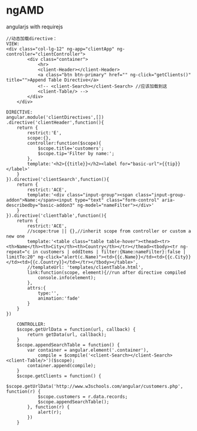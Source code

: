 # ngAMD
angularjs with requirejs


	//动态加载directive：
	VIEW:
	<div class="col-lg-12" ng-app="clientApp" ng-controller="clientController">
			<div class="container">
				<hr>
				<client-Header></client-Header>
				<a class="btn btn-primary" href="" ng-click="getClients()" title="">Append Table Directive</a>
				<!-- <client-Search></client-Search> //应该加载到这
				<client-Table/> -->
			</div>
		</div>
		
	DIRECTIVE:
	angular.module('clientDirectives',[])
	.directive('clientHeader',function(){
		return {
			restrict:'E',
			scope:{},
			controller:function($scope){
				$scope.title='customers';
				$scope.tip='Filter by name:';
			},
			template:'<h2>{{title}}</h2><label for="basic-url">{{tip}}</label>'
		}
	}).directive('clientSearch',function(){
		return {
			restrict:'ACE',
			template:'<div class="input-group"><span class="input-group-addon">Name:</span><input type="text" class="form-control" aria-describedby="basic-addon3" ng-model="nameFilter"></div>'
		}
	}).directive('clientTable',function(){
		return {
			restrict:'ACE',
			//scope:true || {},//inherit scope from controller or custom a new one
			template:'<table class="table table-hover"><thead><tr><th>Name</th><th>City</th><th>Country</th></tr></thead><tbody><tr ng-repeat="c in customers | oddItems | filter:{Name:nameFilter}:false | limitTo:20" ng-click="alert(c.Name)"><td>{{c.Name}}</td><td>{{c.City}}</td><td>{{c.Country}}</td></tr></tbody></table>',
			//templateUrl: 'templates/clientTable.html',
			link:function(scope, element){//run after directive compiled
				console.info(element);
			},
			attrs:{
				type:'',
				animation:'fade'
			}
		}
	})
		
		CONTROLLER:
		$scope.getUrlData = function(url, callback) {
			return getData(url, callback);
		}
		$scope.appendSearchTable = function() {
			var container = angular.element('.container'),
				compile = $compile('<client-Search></client-Search><client-Table/>')($scope);
			container.append(compile);
		}
		$scope.getClients = function() {
			$scope.getUrlData('http://www.w3schools.com/angular/customers.php', function(r) {
				$scope.customers = r.data.records;
				$scope.appendSearchTable();
			}, function(r) {
				alert(r);
			})
		}
